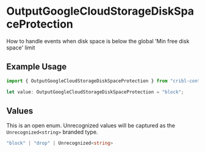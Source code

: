 # OutputGoogleCloudStorageDiskSpaceProtection

How to handle events when disk space is below the global 'Min free disk space' limit

## Example Usage

```typescript
import { OutputGoogleCloudStorageDiskSpaceProtection } from "cribl-control-plane/models/operations";

let value: OutputGoogleCloudStorageDiskSpaceProtection = "block";
```

## Values

This is an open enum. Unrecognized values will be captured as the `Unrecognized<string>` branded type.

```typescript
"block" | "drop" | Unrecognized<string>
```